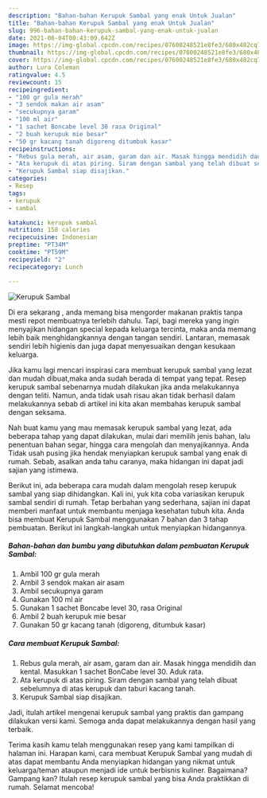 ```yaml
---
description: "Bahan-bahan Kerupuk Sambal yang enak Untuk Jualan"
title: "Bahan-bahan Kerupuk Sambal yang enak Untuk Jualan"
slug: 996-bahan-bahan-kerupuk-sambal-yang-enak-untuk-jualan
date: 2021-06-04T00:43:09.642Z
image: https://img-global.cpcdn.com/recipes/07600248521e8fe3/680x482cq70/kerupuk-sambal-foto-resep-utama.jpg
thumbnail: https://img-global.cpcdn.com/recipes/07600248521e8fe3/680x482cq70/kerupuk-sambal-foto-resep-utama.jpg
cover: https://img-global.cpcdn.com/recipes/07600248521e8fe3/680x482cq70/kerupuk-sambal-foto-resep-utama.jpg
author: Lura Coleman
ratingvalue: 4.5
reviewcount: 15
recipeingredient:
- "100 gr gula merah"
- "3 sendok makan air asam"
- "secukupnya garam"
- "100 ml air"
- "1 sachet Boncabe level 30 rasa Original"
- "2 buah kerupuk mie besar"
- "50 gr kacang tanah digoreng ditumbuk kasar"
recipeinstructions:
- "Rebus gula merah, air asam, garam dan air. Masak hingga mendidih dan kental. Masukkan 1 sachet BonCabe level 30. Aduk rata."
- "Ata kerupuk di atas piring. Siram dengan sambal yang telah dibuat sebelumnya di atas kerupuk dan taburi kacang tanah."
- "Kerupuk Sambal siap disajikan."
categories:
- Resep
tags:
- kerupuk
- sambal

katakunci: kerupuk sambal 
nutrition: 158 calories
recipecuisine: Indonesian
preptime: "PT34M"
cooktime: "PT59M"
recipeyield: "2"
recipecategory: Lunch

---
```



![Kerupuk Sambal](https://img-global.cpcdn.com/recipes/07600248521e8fe3/680x482cq70/kerupuk-sambal-foto-resep-utama.jpg)

Di era  sekarang , anda memang bisa mengorder makanan praktis tanpa mesti repot membuatnya terlebih dahulu. Tapi, bagi mereka yang ingin menyajikan hidangan special kepada keluarga tercinta, maka anda memang lebih baik menghidangkannya dengan tangan sendiri. Lantaran, memasak sendiri lebih higienis dan juga dapat menyesuaikan dengan kesukaan keluarga.

Jika kamu lagi mencari inspirasi cara membuat kerupuk sambal yang lezat dan mudah dibuat,maka anda sudah berada di tempat yang tepat. Resep kerupuk sambal  sebenarnya mudah dilakukan jika anda melakukannya dengan teliti. Namun, anda tidak usah risau akan tidak berhasil dalam melakukannya 
sebab di artikel ini kita akan membahas kerupuk sambal dengan seksama.  



Nah buat kamu yang mau memasak kerupuk sambal yang lezat, ada beberapa tahap yang dapat dilakukan, mulai dari memilih jenis bahan, lalu penentuan bahan segar, hingga cara mengolah dan menyajikannya. Anda Tidak usah pusing jika hendak menyiapkan kerupuk sambal yang enak di rumah. Sebab, asalkan anda  tahu caranya, maka hidangan ini dapat jadi sajian yang istimewa.

Berikut ini, ada beberapa cara mudah dalam mengolah resep kerupuk sambal yang siap dihidangkan. Kali ini, yuk kita coba variasikan kerupuk sambal sendiri di rumah. Tetap berbahan yang sederhana, sajian ini dapat memberi manfaat untuk membantu menjaga kesehatan tubuh kita. Anda bisa membuat Kerupuk Sambal menggunakan 7 bahan dan 3 tahap pembuatan. Berikut ini langkah-langkah untuk menyiapkan hidangannya.

<!--inarticleads1-->

##### Bahan-bahan dan bumbu yang dibutuhkan dalam pembuatan Kerupuk Sambal:

1. Ambil 100 gr gula merah
1. Ambil 3 sendok makan air asam
1. Ambil secukupnya garam
1. Gunakan 100 ml air
1. Gunakan 1 sachet Boncabe level 30, rasa Original
1. Ambil 2 buah kerupuk mie besar
1. Gunakan 50 gr kacang tanah (digoreng, ditumbuk kasar)




<!--inarticleads2-->

##### Cara membuat Kerupuk Sambal:

1. Rebus gula merah, air asam, garam dan air. Masak hingga mendidih dan kental. Masukkan 1 sachet BonCabe level 30. Aduk rata.
1. Ata kerupuk di atas piring. Siram dengan sambal yang telah dibuat sebelumnya di atas kerupuk dan taburi kacang tanah.
1. Kerupuk Sambal siap disajikan.




Jadi, itulah artikel mengenai  kerupuk sambal  yang praktis dan gampang dilakukan versi kami. Semoga anda dapat melakukannya dengan hasil yang terbaik. 

Terima kasih kamu telah menggunakan resep yang kami tampilkan di halaman ini. Harapan kami, cara membuat  Kerupuk Sambal yang mudah di atas dapat membantu Anda menyiapkan hidangan yang nikmat untuk keluarga/teman ataupun menjadi ide untuk berbisnis kuliner. Bagaimana? Gampang kan? Itulah resep kerupuk sambal yang bisa Anda praktikkan di rumah. Selamat mencoba!

